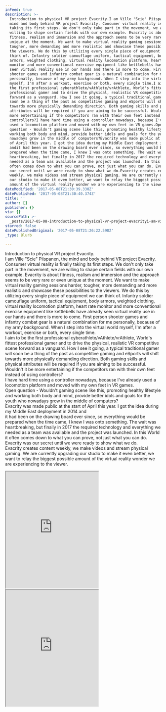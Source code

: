 ```yaml
---
inFeed: true
description: >-
  Introduction to physical VR project Evacrity.I am Ville "Scie" Piispanen, the
  mind and body behind VR project Evacrity. Consumer virtual reality is finally
  taking its first steps. We don't only take part in the movement, we are
  willing to shape certain fields with our own example. Evacrity is about
  fitness, realism and immersion and the approach seems to be very rare or even
  unique at the moment. We want to make virtual reality gaming sessions harder,
  tougher, more demanding and more realistic and showcase these possibilities to
  the viewers. We do this by utilizing every single piece of equipment we can
  think of. Infantry soldier camouflage uniform, tactical equipment, body
  armors, weighted clothing, virtual reality locomotion platform, heart rate
  monitor and more conventional exercise equipment like kettlebells have already
  seen virtual reality use in our hands and there is more to come. First person
  shooter games and infantry combat gear is a natural combination for me
  personally, because of my army background. When I step into the virtual world
  myself, I'm after a workout, exercise or both, every single time.I aim to be
  the first professional cyberathlete/vAthlete/vrAthlete, World's fittest
  professional gamer and to drive the physical, realistic VR competitive scene
  forward as a vanguard. How I see it going, a typical traditional gamer will
  soon be a thing of the past as competitive gaming and eSports will shift
  towards more physically demanding direction. Both gaming skills and physical
  attributes will be required if you are aiming to be successful. Wouldn't it be
  more entertaining if the competitors ran with their own feet instead of using
  controllers?I have hard time using a controller nowadays, because I've already
  used a locomotion platform and moved with my own feet in VR games.Open
  question - Wouldn't gaming scene like this, promoting healthy lifestyle and
  working both body and mind, provide better idols and goals for the youth who
  nowadays grow in the middle of computers?Evacrity was made public at the start
  of April this year. I got the idea during my Middle East deployment in 2014
  andit had been on the drawing board ever since, so everything would be
  prepared when the time came, I knew I was onto something. The wait was
  heartbreaking, but finally in 2017 the required technology and everything we
  needed as a team was available and the project was launched. In this World it
  often comes down to what you can prove, not just what you can do. Evacrity was
  our secret until we were ready to show what we do.Evacrity creates content
  weekly, we make videos and stream physical gaming. We are currently upgrading
  our studio to make it even better, we want to relay the biggest possible
  amount of the virtual reality wonder we are experiencing to the viewer.
dateModified: '2017-05-08T21:30:39.330Z'
datePublished: '2017-05-08T21:30:40.374Z'
title: ''
author: []
publisher: {}
via: {}
sourcePath: >-
  _posts/2017-05-08-introduction-to-physical-vr-project-evacrityi-am-ville-sci.md
starred: false
datePublishedOriginal: '2017-05-08T21:26:22.598Z'
_type: Blurb

---
```

Introduction to physical VR project Evacrity.  
I am Ville "Scie" Piispanen, the mind and body behind VR project Evacrity. Consumer virtual reality is finally taking its first steps. We don't only take part in the movement, we are willing to shape certain fields with our own example. Evacrity is about fitness, realism and immersion and the approach seems to be very rare or even unique at the moment. We want to make virtual reality gaming sessions harder, tougher, more demanding and more realistic and showcase these possibilities to the viewers. We do this by utilizing every single piece of equipment we can think of. Infantry soldier camouflage uniform, tactical equipment, body armors, weighted clothing, virtual reality locomotion platform, heart rate monitor and more conventional exercise equipment like kettlebells have already seen virtual reality use in our hands and there is more to come. First person shooter games and infantry combat gear is a natural combination for me personally, because of my army background. When I step into the virtual world myself, I'm after a workout, exercise or both, every single time.  
I aim to be the first professional cyberathlete/vAthlete/vrAthlete, World's fittest professional gamer and to drive the physical, realistic VR competitive scene forward as a vanguard. How I see it going, a typical traditional gamer will soon be a thing of the past as competitive gaming and eSports will shift towards more physically demanding direction. Both gaming skills and physical attributes will be required if you are aiming to be successful. Wouldn't it be more entertaining if the competitors ran with their own feet instead of using controllers?  
I have hard time using a controller nowadays, because I've already used a locomotion platform and moved with my own feet in VR games.  
Open question - Wouldn't gaming scene like this, promoting healthy lifestyle and working both body and mind, provide better idols and goals for the youth who nowadays grow in the middle of computers?  
Evacrity was made public at the start of April this year. I got the idea during my Middle East deployment in 2014 and  
it had been on the drawing board ever since, so everything would be prepared when the time came, I knew I was onto something. The wait was heartbreaking, but finally in 2017 the required technology and everything we needed as a team was available and the project was launched. In this World it often comes down to what you can prove, not just what you can do. Evacrity was our secret until we were ready to show what we do.  
Evacrity creates content weekly, we make videos and stream physical gaming. We are currently upgrading our studio to make it even better, we want to relay the biggest possible amount of the virtual reality wonder we are experiencing to the viewer.

<iframe src="https://the-grid.github.io/ed-userhtml/?g=eJwlzksOgzAMANGrWD4AIVD1J0zPQokhkVyCjAnq7Vu1y1k8abo06fBi2HQkjGbrdnduleHNWtmRbIyVFfcoKXCm4tub9yffNAg_9swaWAlrhEEkH9Muso3KvBCa7ozwrSySlplwyQiR0xyNsL1cEY4ULBKemxp76Nz_pP8AaWkwsw" height="378" style=""></iframe>

<iframe src="https://the-grid.github.io/ed-userhtml/?g=eJwlzUEKwjAQAMCvhH1AIwpVpOlJKHgteG-SrQkkbt1sCP29oh-YGeLKS0bVopdgoD8eQAWMzyAGTucLqMLOQBDZylXr1lq3U5VqsXOUNWaLXs_bO-98e9wnAvXjLLFHNvDFlpSorTWl4hjxNQ76P44f3WIqLw" height="378" style=""></iframe>